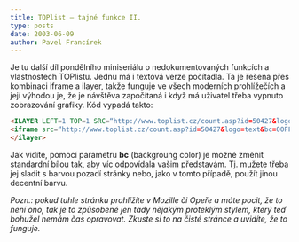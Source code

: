 ```yaml
---
title: TOPlist – tajné funkce II.
type: posts
date: 2003-06-09
author: Pavel Francírek
---
```

Je tu další díl pondělního miniseriálu o nedokumentovaných funkcích a vlastnostech TOPlistu. Jednu má i textová verze počítadla. Ta je řešena přes kombinaci iframe a ilayer, takže funguje ve všech moderních prohlížečích a její výhodou je, že je návštěva započítaná i když má uživatel třeba vypnuto zobrazování grafiky. Kód vypadá takto:

```html
<ILAYER LEFT=1 TOP=1 SRC=“http://www.toplist.cz/count.asp?id=50427&logo=text&bc=00FF11″ WIDTH=“88″ HEIGHT=“31″>
<iframe src=“http://www.toplist.cz/count.asp?id=50427&logo=text&bc=00FF11″ SCROLLING=no STYLE=“width: 88px;height: 31px“></iframe>
</ilayer>
```

Jak vidíte, pomocí parametru **bc** (backgroung color) je možné změnit standardní bílou tak, aby víc odpovídala vašim představám. Tj. mužete třeba jej sladit s barvou pozadí stránky nebo, jako v tomto případě, použít jinou decentní barvu.

_Pozn.: pokud tuhle stránku prohlížíte v Mozille či Opeře a máte pocit, že to není ono, tak je to způsobené jen tady nějakým proteklým stylem, který teď bohužel nemám čas opravovat. Zkuste si to na čisté stránce a uvidíte, že to funguje._